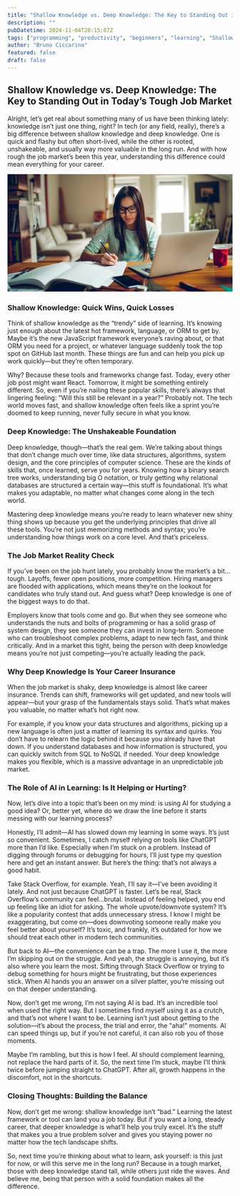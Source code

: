```yaml
---
title: "Shallow Knowledge vs. Deep Knowledge: The Key to Standing Out in Today’s Tough Job Market"
description: ""
pubDatetime: 2024-11-04T20:15:07Z
tags: ["programming", "productivity", "beginners", "learning", "Shallow Knowledge", "Deep Knowledge", "career tips", "job market", "self-improvement", "technology"]
author: "Bruno Ciccarino"
featured: false
draft: false
---
```


## Shallow Knowledge vs. Deep Knowledge: The Key to Standing Out in Today’s Tough Job Market

Alright, let’s get real about something many of us have been thinking lately: knowledge isn’t just one thing, right? In tech (or any field, really), there’s a big difference between shallow knowledge and deep knowledge. One is quick and flashy but often short-lived, while the other is rooted, unshakeable, and usually way more valuable in the long run. And with how rough the job market’s been this year, understanding this difference could mean everything for your career.

![image](./img/job.jpg)

### Shallow Knowledge: Quick Wins, Quick Losses
Think of shallow knowledge as the “trendy” side of learning. It’s knowing just enough about the latest hot framework, language, or ORM to get by. Maybe it’s the new JavaScript framework everyone’s raving about, or that ORM you need for a project, or whatever language suddenly took the top spot on GitHub last month. These things are fun and can help you pick up work quickly—but they’re often temporary.

Why? Because these tools and frameworks change fast. Today, every other job post might want React. Tomorrow, it might be something entirely different. So, even if you’re nailing these popular skills, there’s always that lingering feeling: “Will this still be relevant in a year?” Probably not. The tech world moves fast, and shallow knowledge often feels like a sprint you’re doomed to keep running, never fully secure in what you know.

### Deep Knowledge: The Unshakeable Foundation
Deep knowledge, though—that’s the real gem. We’re talking about things that don’t change much over time, like data structures, algorithms, system design, and the core principles of computer science. These are the kinds of skills that, once learned, serve you for years. Knowing how a binary search tree works, understanding big O notation, or truly getting why relational databases are structured a certain way—this stuff is foundational. It’s what makes you adaptable, no matter what changes come along in the tech world.

Mastering deep knowledge means you’re ready to learn whatever new shiny thing shows up because you get the underlying principles that drive all these tools. You’re not just memorizing methods and syntax; you’re understanding how things work on a core level. And that’s priceless.

### The Job Market Reality Check
If you’ve been on the job hunt lately, you probably know the market’s a bit…tough. Layoffs, fewer open positions, more competition. Hiring managers are flooded with applications, which means they’re on the lookout for candidates who truly stand out. And guess what? Deep knowledge is one of the biggest ways to do that.

Employers know that tools come and go. But when they see someone who understands the nuts and bolts of programming or has a solid grasp of system design, they see someone they can invest in long-term. Someone who can troubleshoot complex problems, adapt to new tech fast, and think critically. And in a market this tight, being the person with deep knowledge means you’re not just competing—you’re actually leading the pack.

### Why Deep Knowledge Is Your Career Insurance
When the job market is shaky, deep knowledge is almost like career insurance. Trends can shift, frameworks will get updated, and new tools will appear—but your grasp of the fundamentals stays solid. That’s what makes you valuable, no matter what’s hot right now.

For example, if you know your data structures and algorithms, picking up a new language is often just a matter of learning its syntax and quirks. You don’t have to relearn the logic behind it because you already have that down. If you understand databases and how information is structured, you can quickly switch from SQL to NoSQL if needed. Your deep knowledge makes you flexible, which is a massive advantage in an unpredictable job market.

### The Role of AI in Learning: Is It Helping or Hurting?
Now, let’s dive into a topic that’s been on my mind: is using AI for studying a good idea? Or, better yet, where do we draw the line before it starts messing with our learning process?

Honestly, I’ll admit—AI has slowed down my learning in some ways. It’s just so convenient. Sometimes, I catch myself relying on tools like ChatGPT more than I’d like. Especially when I’m stuck on a problem. Instead of digging through forums or debugging for hours, I’ll just type my question here and get an instant answer. But here’s the thing: that’s not always a good habit.

Take Stack Overflow, for example. Yeah, I’ll say it—I’ve been avoiding it lately. And not just because ChatGPT is faster. Let’s be real, Stack Overflow’s community can feel…brutal. Instead of feeling helped, you end up feeling like an idiot for asking. The whole upvote/downvote system? It’s like a popularity contest that adds unnecessary stress. I know I might be exaggerating, but come on—does downvoting someone really make you feel better about yourself? It’s toxic, and frankly, it’s outdated for how we should treat each other in modern tech communities.

But back to AI—the convenience can be a trap. The more I use it, the more I’m skipping out on the struggle. And yeah, the struggle is annoying, but it’s also where you learn the most. Sifting through Stack Overflow or trying to debug something for hours might be frustrating, but those experiences stick. When AI hands you an answer on a silver platter, you’re missing out on that deeper understanding.

Now, don’t get me wrong, I’m not saying AI is bad. It’s an incredible tool when used the right way. But I sometimes find myself using it as a crutch, and that’s not where I want to be. Learning isn’t just about getting to the solution—it’s about the process, the trial and error, the "aha!" moments. AI can speed things up, but if you’re not careful, it can also rob you of those moments.

Maybe I’m rambling, but this is how I feel. AI should complement learning, not replace the hard parts of it. So, the next time I’m stuck, maybe I’ll think twice before jumping straight to ChatGPT. After all, growth happens in the discomfort, not in the shortcuts.

### Closing Thoughts: Building the Balance
Now, don’t get me wrong: shallow knowledge isn’t “bad.” Learning the latest framework or tool can land you a job today. But if you want a long, steady career, that deeper knowledge is what’ll help you truly excel. It’s the stuff that makes you a true problem solver and gives you staying power no matter how the tech landscape shifts.

So, next time you’re thinking about what to learn, ask yourself: is this just for now, or will this serve me in the long run? Because in a tough market, those with deep knowledge stand tall, while others just ride the waves. And believe me, being that person with a solid foundation makes all the difference.

